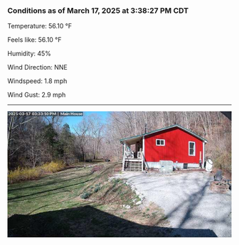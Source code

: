 ### Conditions as of March 17, 2025 at 3:38:27 PM CDT 

Temperature: 56.10 &deg;F

Feels like: 56.10 &deg;F

Humidity: 45%

Wind Direction: NNE

Windspeed: 1.8 mph

Wind Gust: 2.9 mph

---

<img src="./images/latest.jpeg"/>

